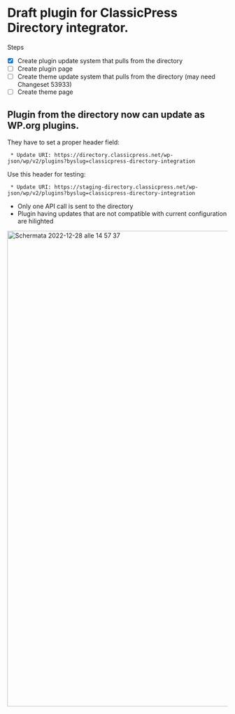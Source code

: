 # Draft plugin for ClassicPress Directory integrator.

Steps
- [X] Create plugin update system that pulls from the directory
- [ ] Create plugin page
- [ ] Create theme update system that pulls from the directory (may need Changeset 53933)
- [ ] Create theme page

## Plugin from the directory now can update as WP.org plugins.

They have to set a proper header field:

` * Update URI: https://directory.classicpress.net/wp-json/wp/v2/plugins?byslug=classicpress-directory-integration`

Use this header for testing:

` * Update URI: https://staging-directory.classicpress.net/wp-json/wp/v2/plugins?byslug=classicpress-directory-integration`

- Only one API call is sent to the directory
- Plugin having updates that are not compatible with current configuration are hilighted

<img width="1086" alt="Schermata 2022-12-28 alle 14 57 37" src="https://user-images.githubusercontent.com/29772709/209845045-14921192-579c-42e0-8e89-e81716323dd5.png">

